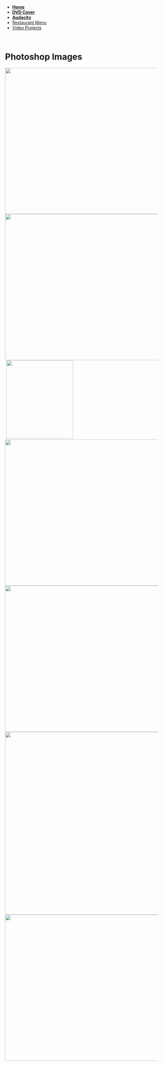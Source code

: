 <!DOCTYPE html PUBLIC "-//W3C//DTD XHTML 1.0 Transitional//EN" "http://www.w3.org/TR/xhtml1/DTD/xhtml1-transitional.dtd">
<html xmlns="http://www.w3.org/1999/xhtml">
<head>
<meta http-equiv="Content-Type" content="text/html; charset=UTF-8" />
<!--
body {
    font: 100%/1.4 Verdana, Arial, Helvetica, sans-serif;
    background: #42413C;
    margin: 0;
    padding: 0;
    color: #000;
    background-color: #42413C;
}

/* ~~ Element/tag selectors ~~ */
ul, ol, dl { /* Due to variations between browsers, it's best practices to zero padding and margin on lists. For consistency, you can either specify the amounts you want here, or on the list items (LI, DT, DD) they contain. Remember that what you do here will cascade to the .nav list unless you write a more specific selector. */
	padding: 0;
	margin: 0;
}
h1, h2, h3, h4, h5, h6, p {
	margin-top: 0;	 /* removing the top margin gets around an issue where margins can escape from their containing div. The remaining bottom margin will hold it away from any elements that follow. */
	padding-right: 15px;
	padding-left: 15px; /* adding the padding to the sides of the elements within the divs, instead of the divs themselves, gets rid of any box model math. A nested div with side padding can also be used as an alternate method. */
}
a img { /* this selector removes the default blue border displayed in some browsers around an image when it is surrounded by a link */
	border: none;
}

/* ~~ Styling for your site's links must remain in this order - including the group of selectors that create the hover effect. ~~ */
a:link {
	color: #42413C;
	text-decoration: underline; /* unless you style your links to look extremely unique, it's best to provide underlines for quick visual identification */
}
a:visited {
	color: #6E6C64;
	text-decoration: underline;
}
a:hover, a:active, a:focus { /* this group of selectors will give a keyboard navigator the same hover experience as the person using a mouse. */
	text-decoration: none;
}

/* ~~this fixed width container surrounds the other divs~~ */
.container {
    width: 960px;
    background-color: #F4F4F4;
    margin: 0 auto; /* the auto value on the sides, coupled with the width, centers the layout */
}

/* ~~ the header is not given a width. It will extend the full width of your layout. It contains an image placeholder that should be replaced with your own linked logo ~~ */
.header {
    background-color: #EDB451;
}

/* ~~ These are the columns for the layout. ~~ 

1) Padding is only placed on the top and/or bottom of the divs. The elements within these divs have padding on their sides. This saves you from any "box model math". Keep in mind, if you add any side padding or border to the div itself, it will be added to the width you define to create the *total* width. You may also choose to remove the padding on the element in the div and place a second div within it with no width and the padding necessary for your design. You may also choose to remove the padding on the element in the div and place a second div within it with no width and the padding necessary for your design.

2) No margin has been given to the columns since they are all floated. If you must add margin, avoid placing it on the side you're floating toward (for example: a right margin on a div set to float right). Many times, padding can be used instead. For divs where this rule must be broken, you should add a "display:inline" declaration to the div's rule to tame a bug where some versions of Internet Explorer double the margin.

3) Since classes can be used multiple times in a document (and an element can also have multiple classes applied), the columns have been assigned class names instead of IDs. For example, two sidebar divs could be stacked if necessary. These can very easily be changed to IDs if that's your preference, as long as you'll only be using them once per document.

4) If you prefer your nav on the right instead of the left, simply float these columns the opposite direction (all right instead of all left) and they'll render in reverse order. There's no need to move the divs around in the HTML source.

*/
.sidebar1 {
	float: left;
	width: 180px;
	padding-bottom: 10px;
	background-color: #FFFFFF;
}
.content {

	padding: 10px 0;
	width: 780px;
	float: left;
}

/* ~~ This grouped selector gives the lists in the .content area space ~~ */
.content ul, .content ol { 
	padding: 0 15px 15px 40px; /* this padding mirrors the right padding in the headings and paragraph rule above. Padding was placed on the bottom for space between other elements on the lists and on the left to create the indention. These may be adjusted as you wish. */
}

/* ~~ The navigation list styles (can be removed if you choose to use a premade flyout menu like Spry) ~~ */
ul.nav {
	list-style: none; /* this removes the list marker */
	border-top: 1px solid #666; /* this creates the top border for the links - all others are placed using a bottom border on the LI */
	margin-bottom: 15px; /* this creates the space between the navigation on the content below */
}
ul.nav li {
	border-bottom: 1px solid #666; /* this creates the button separation */
}
ul.nav a, ul.nav a:visited { /* grouping these selectors makes sure that your links retain their button look even after being visited */
    padding: 5px 5px 5px 15px;
    display: block; /* this gives the link block properties causing it to fill the whole LI containing it. This causes the entire area to react to a mouse click. */
    width: 160px;  /*this width makes the entire button clickable for IE6. If you don't need to support IE6, it can be removed. Calculate the proper width by subtracting the padding on this link from the width of your sidebar container. */
    text-decoration: none;
    background-color: #000000;
    color: #E6E6E6;
}
ul.nav a:hover, ul.nav a:active, ul.nav a:focus { /* this changes the background and text color for both mouse and keyboard navigators */
	color: #FFF;
	background-color: #000000;
}

/* ~~ The footer ~~ */
.footer {
	padding: 10px 0;
	position: relative;/* this gives IE6 hasLayout to properly clear */
	clear: both; /* this clear property forces the .container to understand where the columns end and contain them */
	color: #EDB451;
	background-color: #000000;
}

/* ~~ miscellaneous float/clear classes ~~ */
.fltrt {  /* this class can be used to float an element right in your page. The floated element must precede the element it should be next to on the page. */
	float: right;
	margin-left: 8px;
}
.fltlft { /* this class can be used to float an element left in your page. The floated element must precede the element it should be next to on the page. */
	float: left;
	margin-right: 8px;
}
.clearfloat { /* this class can be placed on a <br /> or empty div as the final element following the last floated div (within the #container) if the #footer is removed or taken out of the #container */
	clear:both;
	height:0;
	font-size: 1px;
	line-height: 0px;
}
body,td,th {
    font-family: Cambria, "Hoefler Text", "Liberation Serif", Times, "Times New Roman", serif;
}
-->
</style></head>

<body>

<div class="container">
  <div class="header"><a href="#"><img src="Resources/doggar.jpg" alt="Insert Logo Here" name="Insert_logo" width="151" height="150" id="Insert_logo" style="background: #ED9709; display:block;" /></a> 
    <!-- end .header --></div>
  <div class="sidebar1">
    <ul class="nav">
      <li><a href="webersite.html"><strong>Home</strong></a></li>
		<li><a href="DVD.html"><strong>DVD Cover</strong></a></li>
      <li><a href="Audacity.html"><strong>Audacity</strong></a></li>
      <li><a href="Restaurant.html">Restaurant Menu</a></li>
      <li><a href="Video.html">Video Projects</a></li>
    </ul>
    <p>&nbsp;</p>
  <!-- end .sidebar1 --></div>
  <div class="content">
    <h1>Photoshop Images</h1>
    <img src="Resources/Photoshop/Straightening an Image.png" width="640" height="480" alt=""/>    <!-- end .content --></div>
  <img src="Resources/Photoshop/soft focus.png" width="640" height="480" alt=""/>
	<img src="Resources/Photoshop/Removal of Blemish.png" alt=""/>
  <img src="Resources/Photoshop/Red Eye Removal.png" width="220" height="257" alt=""/>
  <img src="Resources/Photoshop/Lightening a Photo.png" width="640" height="480" alt=""/>
	<img src="Resources/Photoshop/Darkening a Photo.png" width="640" height="480" alt=""/>
  <img src="Resources/Photoshop/Dark Forest.png" width="800" height="600" alt=""/>
  <img src="Resources/Photoshop/Black and White Photo to Colour.png" width="640" height="480" alt=""/>
<div class="footer">
    <!-- end .footer --></div>
<!-- end .container --></div>
</body>
</html> 
